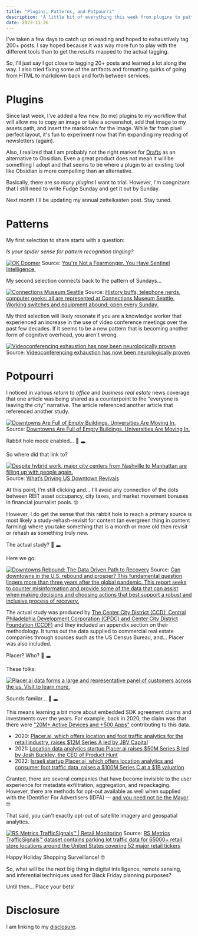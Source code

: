 ```yaml
---
title: "Plugins, Patterns, and Potpourri"
description: 'A little bit of everything this week from plugins to pattern recognition to surveillance intelligence'
date: 2023-11-26
---
```


I've taken a few days to catch up on reading and hoped to exhaustively tag 200+ posts. I say hoped because it was way more fun to play with the different tools than to get the results mapped to the actual tagging. 

So, I'll just say I got close to tagging 20+ posts and learned a lot along the way. I also tried fixing some of the artifacts and formatting quirks of going from HTML to markdown back and forth between services.

# Plugins

Since last week, I've added a few new (to me) plugins to my workflow that will allow me to copy an image or take a screenshot, add that image to my assets path, and insert the markdown for the image. While far from pixel perfect layout, it's fun to experiment now that I'm expanding my reading of newsletters (again).

Also, I realized that I am probably not the right market for [Drafts](https://getdrafts.com) as an alternative to Obsidian. Even a great product does not mean it will be something I adopt and that seems to be where a plugin to an existing tool like Obsidian is more compelling than an alternative.

Basically, there are *so many plugins* I want to trial. However, I'm congnizant that I still need to write Fudge Sunday and get it out by Sunday.

Next month I'll be updating my annual zettelkasten post. Stay tuned.

# Patterns

My first selection to share starts with a question:

*Is your spider sense for pattern recognition tingling?*

[![OK Doomer](/assets/images/screenshots/2023-11-26-14-14-29.png)](https://www.okdoomer.io/youre-not-a-fearmonger-you-have-sentinel-intelligence/)
Source: [You're Not a Fearmonger. You Have Sentinel Intelligence.](https://www.okdoomer.io/youre-not-a-fearmonger-you-have-sentinel-intelligence/)

My second selection connects back to the pattern of Sundays...

[![Connections Museum Seattle](/assets/images/screenshots/2023-11-26-14-21-53.png)](https://www.telcomhistory.org/connections-museum-seattle/)
Source: [History buffs, telephone nerds, computer geeks: all are represented at Connections Museum Seattle. Working switches and equipment abound; open every Sunday.](https://www.telcomhistory.org/connections-museum-seattle/)

My third selection will likely resonate if you are a knowledge worker that experienced an increase in the use of video conference meetings over the past few decades.  If it seems to be a new pattern that is becoming another form of cognitive overhead, you aren't wrong.

[![Videoconferencing exhaustion has now been neurologically proven](/assets/images/screenshots/2023-11-26-14-33-57.png)](https://spectrum.ieee.org/zoom-fatigue)
Source: [Videoconferencing exhaustion has now been neurologically proven](https://spectrum.ieee.org/zoom-fatigue)

# Potpourri

I noticed in various *return to office* and *business real estate* news coverage that one article was being shared as a counterpoint to the "everyone is leaving the city" narrative. The article referenced another article that referenced another study.

[![Downtowns Are Full of Empty Buildings. Universities Are Moving In.](/assets/images/screenshots/2023-11-26-14-44-08.png)](https://www.nytimes.com/2023/11/17/arts/design/00johns-hopkins-bloomberg-center-review.html)
Source: [Downtowns Are Full of Empty Buildings. Universities Are Moving In.](https://www.nytimes.com/2023/11/17/arts/design/00johns-hopkins-bloomberg-center-review.html)

Rabbit hole mode enabled... 🐰 🕳️

So where did that link to?

[![Despite hybrid work, major city centers from Nashville to Manhattan are filling up with people again.](/assets/images/screenshots/2023-11-26-14-47-54.png)](https://www.bloomberg.com/news/articles/2023-10-31/despite-remote-work-downtown-nashville-is-thriving-for-residents-and-visitors)
Source: [What’s Driving US Downtown Revivals](https://www.bloomberg.com/news/articles/2023-10-31/despite-remote-work-downtown-nashville-is-thriving-for-residents-and-visitors)

At this point, I'm still clicking and... I'll avoid any connection of the dots between REIT asset occupancy, city taxes, and market movement bonuses in financial journalist pools. 🤓

However, I do get the sense that this rabbit hole to reach a primary source is most likely a study-rehash-revisit for content (an evergreen thing in content farming) where you take something that is a month or more old then revisit or rehash as something truly new.

The actual study? 🐰 🕳️

Here we go:

[![Downtowns Rebound: The Data Driven Path to Recovery](/assets/images/screenshots/2023-11-26-14-57-43.png)](https://www.centercityphila.org/research-reports/downtowns-rebound-report-2023)
Source: [Can downtowns in the U.S. rebound and prosper? This fundamental question lingers more than three years after the global pandemic. This report seeks to counter misinformation and provide some of the data that can assist when making decisions and choosing actions that best support a robust and inclusive process of recovery.](https://www.centercityphila.org/research-reports/downtowns-rebound-report-2023)

The actual study was produced by [The Center City District (CCD), Central Philadelphia Development Corporation (CPDC) and Center City District Foundation (CCDF)](https://www.centercityphila.org/) and they included an appendix section on their methodology. It turns out the data supplied to commercial real estate companies through sources such as the US Census Bureau, and... Placer was also included.

Placer? Who? 🐰 🕳️

These folks:

[![Placer.ai data forms a large and representative panel of customers across the us. Visit to learn more.](/assets/images/screenshots/2023-11-26-15-01-15.png)](https://www.placer.ai/resources/our-data)

Sounds familar... 🐰 🕳️

This means learning a bit more about embedded SDK agreement claims and investments over the years. For example, back in 2020, the claim was that there were ["20M+ Active Devices and +500 Apps"](https://web.archive.org/web/20200130083911/https://www.placer.ai/resources/our-data/) contributing to this data.

- 2020: [Placer.ai, which offers location and foot traffic analytics for the retail industry, raises $12M Series A led by JBV Capital](https://www.techmeme.com/200122/p3#a200122p3)
- 2021: [Location data analytics startup Placer.ai raises $50M Series B led by Josh Buckley, the CEO of Product Hunt](https://www.techmeme.com/210427/p10#a210427p10)
- 2022: [Israeli startup Placer.ai, which offers location analytics and consumer foot traffic data, raises a $100M Series C at a $1B valuation](https://www.techmeme.com/220112/p15#a220112p15)

Granted, there are several companies that have become invisible to the user experience for metadata exfiltration, aggregation, and repackaging. However, there are methods for opt-out available as well when supplied with the IDentifier For Advertisers (IDFA) — [and you need not be the Mayor](https://foursquare.com/data-requests/). 🤓

That said, you can't exactly opt-out of satellite imagery and geospatial analytics.

[![RS Metrics TrafficSignals™ | Retail Monitoring](/assets/images/screenshots/2023-11-26-15-08-06.png)]()
Source: [RS Metrics TrafficSignals™ dataset contains parking lot traffic data for 65000+ retail store locations around the United States covering 52 major retail tickers](https://learn.rsmetrics.com/trafficsignals/retail/monitoring/special/offer)

Happy Holiday Shopping Surveillance! 🤓

So, what will be the next big thing in digital intelligence, remote sensing, and inferential techniques used for Black Friday planning purposes?

Until then… Place your bets!

# Disclosure

I am linking to my [disclosure](https://jaycuthrell.com/disclosure/).
